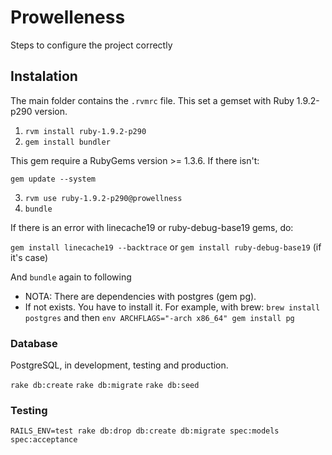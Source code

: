 Prowelleness
============

Steps to configure the project correctly

Instalation
-----------

The main folder contains the `.rvmrc` file. This set a gemset with Ruby 1.9.2-p290 version.

1. `rvm install ruby-1.9.2-p290`
2. `gem install bundler`

This gem require a RubyGems version >= 1.3.6. If there isn't:

`gem update --system`

3. `rvm use ruby-1.9.2-p290@prowellness`
4. `bundle`

If there is an error with linecache19 or ruby-debug-base19 gems, do:

`gem install linecache19 --backtrace` or `gem install ruby-debug-base19` (if it's case)

And `bundle` again to following

* NOTA: There are dependencies with postgres (gem pg).
* If not exists. You have to install it. For example, with brew: `brew install postgres` and then `env ARCHFLAGS="-arch x86_64" gem install pg`

### Database

PostgreSQL, in development, testing and production.

`rake db:create`
`rake db:migrate`
`rake db:seed`

### Testing

`RAILS_ENV=test rake db:drop db:create db:migrate spec:models spec:acceptance`